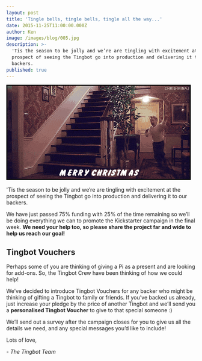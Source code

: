```yaml
---
layout: post
title: 'Tingle bells, tingle bells, tingle all the way...'
date: 2015-11-25T11:00:00.000Z
author: Ken
image: /images/blog/005.jpg
description: >-
  'Tis the season to be jolly and we’re are tingling with excitement at the
  prospect of seeing the Tingbot go into production and delivering it to our
  backers.
published: true
---
```


![](/images/blog/005-1.gif)


'Tis the season to be jolly and we’re are tingling with excitement at the prospect of seeing the Tingbot go into production and delivering it to our backers.

We have just passed 75% funding with 25% of the time remaining so we’ll be doing everything we can to promote the Kickstarter campaign in the final week. **We need your help too, so please share the project far and wide to help us reach our goal!**


## Tingbot Vouchers

Perhaps some of you are thinking of giving a Pi as a present and are looking for add-ons. So, the Tingbot Crew have been thinking of how we could help!

We’ve decided to introduce Tingbot Vouchers for any backer who might be thinking of gifting a Tingbot to family or friends. If you’ve backed us already, just increase your pledge by the price of another Tingbot and we’ll send you a **personalised Tingbot Voucher** to give to that special someone :)

We’ll send out a survey after the campaign closes for you to give us all the details we need, and any special messages you’d like to include!

Lots of love,

*- The Tingbot Team*
